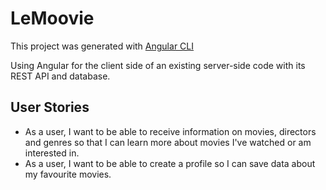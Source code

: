 # LeMoovie

This project was generated with [Angular CLI](https://github.com/angular/angular-cli)

Using Angular for the client side of an existing server-side code with its REST API and database.

## User Stories
- As a user, I want to be able to receive information on movies, directors and genres so that I can learn more about movies I've watched or am interested in.
- As a user, I want to be able to create a profile so I can save data about my favourite movies.

